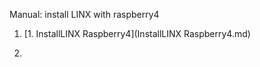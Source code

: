 Manual: install LINX with raspberry4

1. [1. InstallLINX Raspberry4](InstallLINX Raspberry4.md)

2.

